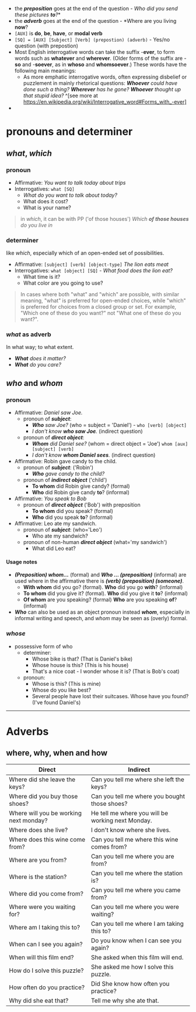 - the ***preposition*** goes at the end of the question - *Who did you send these pictures **to**?**
- the ***adverb*** goes at the end of the question - *Where are you living **now**?
- `[AUX]` is **do**, **be**, **have**, or **modal verb** 
- `[SQ] = [AUX] [Subject] [Verb] (prepostion) (adverb)` - Yes/no question (with prepostion)
- Most English interrogative words can take the suffix -**ever**, to form words such as **whatever** and **wherever**. (Older forms of the suffix are -**so** and -**soever**, as in **whoso** and **whomsoever**.) These words have the following main meanings:
	- As more emphatic interrogative words, often expressing disbelief or puzzlement in mainly rhetorical questions: ***Whoever** could have done such a thing? **Wherever** has he gone?*  ***Whoever** thought up that stupid idea?* ^[see more at https://en.wikipedia.org/wiki/Interrogative_word#Forms_with_-ever]
- 

# pronouns and determiner

## *what*, *which* 

### pronoun

- Affirmative: *You want to talk today about trips*
- Interrogatives:  `what [SQ]` 
   - *What do you want to talk about today?*
   - What does it cost?
   - What is your name?

> in *which*, it can be with PP ('of those houses') 
> *Which **of those houses** do you live in*

### determiner

like *which*, especially which of an open-ended set of possibilities.

- Affirmative: `[subject] [verb] [object-type]` *The lion eats meat*
- Interrogatives: `what [object] [SQ]` - *What food does the lion eat?*
	- What time is it?
	- What color are you going to use?

>In cases where both "what" and "which" are possible, with similar meaning, "what" is preferred for open-ended choices, while "which" is preferred for choices from a closed group or set. For example, "Which one of these do you want?" not "What one of these do you want?".

### *what* as adverb
In what way; to what extent.

- _**What** does it matter?_
- _**What** do you care?_


## *who* and *whom*

### pronoun

- Affirmative: *Daniel saw Joe.* 
	- pronoun of ***subject***: 
		- ***Who** saw Joe?* (who = subject = 'Daniel') - `who [verb] [object]`
		- *I don't know **who saw Joe**.* (indirect question)
	- pronoun of ***direct object***: 
		- ***Whom** did Daniel see?* (whom = direct object = 'Joe') `whom [aux] [subject] [verb]`
		- *I don't know **whom Daniel sees**.* (indirect question)
- Affirmative: Robin gave candy to the child. 
	- pronoun of ***subject***: ('Robin')
		- ***Who** gave candy to the child?* 
	- pronoun of ***indirect object*** ('child') 
		- **To whom** did Robin give candy? (formal)
		- **Who** did Robin give candy **to**? (informal)
- Affirmative: *You speak to Bob*
	- pronoun of ***direct object*** ('Bob') with preposition
		- **To whom** did you speak? (formal)
		- **Who** did you speak **to**? (informal)
- Affirmative: Leo ate my sandwich.
	- pronoun of ***subject***: (who='Leo')
		- Who ate my sandwich?
	-  pronoun of non-human ***direct object*** (what='my sandwich')
		- What did Leo eat?

#### Usage notes

- ***(Preposition) whom...*** (formal) and ***Who ... (preposition)*** (informal) are used where in the affirmative there is ***(verb) (preposition) (someone)***.
	-  **With whom** did you go? (formal). **Who** did you go **with**? (informal)
	-  **To whom** did you give it? (formal). **Who** did you give it **to**? (informal)
	-  **Of whom** are you speaking? (formal) **Who** are you speaking **of**? (informal)
- ***Who*** can also be used as an object pronoun instead ***whom***, especially in informal writing and speech, and *whom* may be seen as (overly) formal.

### *whose* 
- possessive form of who
	- determiner: 
		- Whose bike is that? (That is Daniel's bike)
		- Whose house is this? (This is his house)
		- That's a nice coat - I wonder whose it is? (That is Bob's coat)
	- pronoun:
		- Whose is this? (This is mine)
		- Whose do you like best? 
		- Several people have lost their suitcases. Whose have you found? (I've found Daniel's)

___
# Adverbs

## where, why, when and how

| Direct                                 | Indirect                                          |
| -------------------------------------- | ------------------------------------------------- |
| Where did she leave the keys?          | Can you tell me where she left the keys?          |
| Where did you buy those shoes?         | Can you tell me where you bought those shoes?     |
| Where will you be working next monday? | He tell me where you will be working next Monday. |
| Where does she live?                   | I don't know where she lives.                     |
| Where does this wine come from?        | Can you tell me where this wine comes from?       |
| Where are you from?                    | Can you tell me where you are from?               |
| Where is the station?                  | Can you tell me where the station is?             |
| Where did you come from?               | Can you tell me where you came from?              |
| Where were you waiting for?            | Can you tell me where you were waiting?           |
| Where am I taking this to?             | Can you tell me where I am taking this to?        |
| When can I see you again?              | Do you know when I can see you again?             |
| When will this film end?               | She asked when this film will end.                |
| How do I solve this puzzle?            | She asked me how I solve this puzzle.             |
| How often do you practice?             | Did She know how often you practice?              |
| Why did she eat that?                  | Tell me why she ate that.                         |



